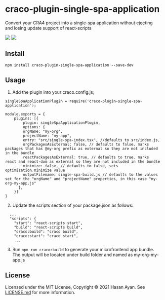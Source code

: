 # craco-plugin-single-spa-application

Convert your CRA4 project into a single-spa application without ejecting and losing update support of react-scripts

![](https://img.shields.io/npm/v/craco-plugin-single-spa-application.svg?style=flat)
![](https://img.shields.io/npm/dt/craco-plugin-single-spa-application.svg?style=flat)

## Install

```
npm install craco-plugin-single-spa-application --save-dev
```

## Usage

1. Add the plugin into your craco.config.js;

```
singleSpaApplicationPlugin = require('craco-plugin-single-spa-application');

module.exports = {
    plugins: [{
        plugin: singleSpaApplicationPlugin,
        options: {
        orgName: "my-org",
        projectName: "my-app",
        entry: "src/single-spa-index.tsx", //defaults to src/index.js,
        orgPackagesAsExternal: false, // defaults to false. marks packages that has @my-org prefix as external so they are not included in the bundle
        reactPackagesAsExternal: true, // defaults to true. marks react and react-dom as external so they are not included in the bundle
        minimize: false, // defaults to false, sets optimization.minimize value
        outputFilename: single-spa-build.js // defaults to the values set for the "orgName" and "projectName" properties, in this case "my-org-my-app.js"
      },
    }]
}
```

2. Update the scripts section of your package.json as follows:

```
  ...
  "scripts": {
    "start": "react-scripts start",
    "build": "react-scripts build",
    "craco:build": "craco build",
    "craco:start": "craco start",
    ...
```

3. Run `npm run craco:build` to generate your microfrontend app bundle. The output will be located under build folder and named as my-org-my-app.js

## License

Licensed under the MIT License, Copyright ©️ 2021 Hasan Ayan. See [LICENSE.md](LICENSE) for more information.
